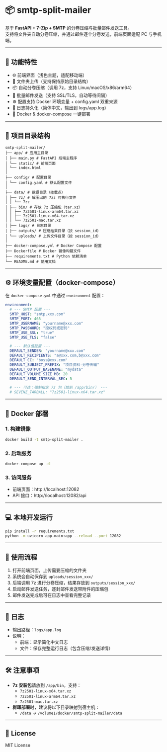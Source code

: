 # 📦 smtp-split-mailer

基于 **FastAPI + 7-Zip + SMTP** 的分卷压缩与批量邮件发送工具。  
支持将文件夹自动分卷压缩，并通过邮件逐个分卷发送，前端页面适配 PC 与手机端。  

---

## 🚀 功能特性
- 🌐 前端界面（浅色主题，适配移动端）
- 📂 文件夹上传（支持保持原始目录结构）
- 📦 自动分卷压缩（调用 7z，支持 Linux/macOS/x86/arm64）
- 📧 批量邮件发送（支持 SSL/TLS，自动等待间隔）
- ⚙️ 配置支持 Docker 环境变量 + config.yaml 双重来源
- 📝 日志持久化（简体中文，输出到 logs/app.log）
- 🐳 Docker & docker-compose 一键部署

---

## 📂 项目目录结构
```
smtp-split-mailer/
├── app/ # 应用主目录
│ ├── main.py # FastAPI 后端主程序
│ └── static/ # 前端页面
│ └── index.html
│
├── config/ # 配置目录
│ └── config.yaml # 默认配置文件
│
├── data/ # 数据目录（挂载点）
│ ├── 7z/ # 解压出的 7zz 可执行文件
│ │ └── 7zz
│ ├── bin/ # 存放 7z 压缩包（tar.xz）
│ │ ├── 7z2501-linux-arm64.tar.xz
│ │ ├── 7z2501-linux-x64.tar.xz
│ │ └── 7z2501-mac.tar.xz
│ ├── logs/ # 日志目录
│ ├── outputs/ # 压缩结果目录（按 session_id）
│ └── uploads/ # 上传文件目录（按 session_id）
│
├── docker-compose.yml # Docker Compose 配置
├── Dockerfile # Docker 镜像构建文件
├── requirements.txt # Python 依赖清单
└── README.md # 使用文档
```

---

## ⚙️ 环境变量配置（docker-compose）
在 `docker-compose.yml` 中通过 `environment` 配置：

```yaml
environment:
  # --- SMTP 配置 ---
  SMTP_HOST: "smtp.xxx.com"
  SMTP_PORT: 465
  SMTP_USERNAME: "yourname@xxx.com"
  SMTP_PASSWORD: "授权码或密码"
  SMTP_USE_SSL: "true"
  SMTP_USE_TLS: "false"

  # --- 默认值配置 ---
  DEFAULT_SENDER: "yourname@xxx.com"
  DEFAULT_RECIPIENTS: "a@xxx.com,b@xxx.com"
  DEFAULT_CC: "boss@xxx.com"
  DEFAULT_SUBJECT_PREFIX: "项目资料-分卷传输"
  DEFAULT_OUTPUT_BASENAME: "mydata"
  DEFAULT_VOLUME_SIZE_MB: 20
  DEFAULT_SEND_INTERVAL_SEC: 5

  # --- 可选：强制指定 7z 包（放到 /app/bin/） ---
  # SEVENZ_TARBALL: "7z2501-linux-x64.tar.xz"
```

---

## 🐳 Docker 部署

### 1. 构建镜像
```bash
docker build -t smtp-split-mailer .
```

### 2. 启动服务
```bash
docker-compose up -d
```

### 3. 访问服务
- 前端页面：http://localhost:12082  
- API 接口：http://localhost:12082/api  

---

## 💻 本地开发运行
```bash
pip install -r requirements.txt
python -m uvicorn app.main:app --reload --port 12082
```

---

## 📖 使用流程
1. 打开前端页面，上传需要压缩的文件夹
2. 系统会自动保存到 `uploads/session_xxx/`
3. 后端调用 7z 进行分卷压缩，结果存放到 `outputs/session_xxx/`
4. 启动邮件发送任务，逐封邮件发送带附件的压缩包
5. 邮件发送完成后可在日志中查看完整记录

---

## 📝 日志
- 输出路径：`logs/app.log`
- 说明：  
  - 前端：显示简化中文日志  
  - 文件：保存完整运行日志（包含压缩/发送详情）

---

## 🛠️ 注意事项
- **7z 安装包**请放到 `/app/bin`，支持：
  - `7z2501-linux-x64.tar.xz`
  - `7z2501-linux-arm64.tar.xz`
  - `7z2501-mac.tar.xz`
- **群晖部署**时，建议将以下目录映射到宿主机：
  - `/data` → `/volume1/docker/smtp-split-mailer/data`

---

## 📌 License
MIT License
